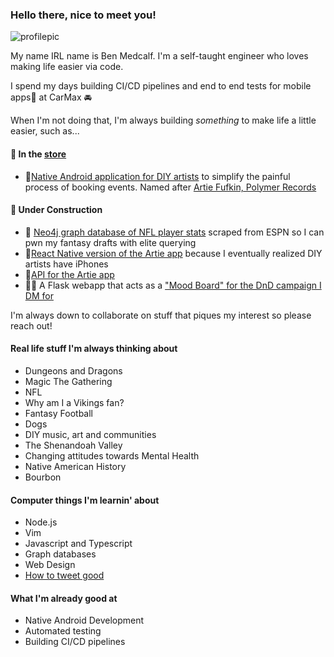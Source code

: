 ### Hello there, nice to meet you!

![profilepic](https://avatars1.githubusercontent.com/u/11594171?s=460&u=2181d48efbc911f51fdb641d047e87973cf6888e&v=4)

My name IRL name is Ben Medcalf. I'm a self-taught engineer who loves making life easier via code.

I spend my days building CI/CD pipelines and end to end tests for mobile apps📱 at CarMax 🚘

When I'm not doing that, I'm always building _something_ to make life a little easier, such as...

#### 📲 In the [store](https://play.google.com/store/apps/details?id=com.bookyrself.bookyrself&hl=en_US)
- 🎸[Native Android application for DIY artists](https://github.com/manbradcalf/Artie-Android) to simplify the painful process of booking events. Named after [Artie Fufkin, Polymer Records ](https://www.youtube.com/watch?v=I0s2Tk-cbig)

#### 🚧 Under Construction 
- 🏈 [Neo4j graph database of NFL player stats](https://github.com/manbradcalf/nfl-player-stats-node) scraped from ESPN so I can pwn my fantasy drafts with elite querying
- 🎸[React Native version of the Artie app](https://github.com/manbradcalf/Artie-React-Native) because I eventually realized DIY artists have iPhones
- 🎸[API for the Artie app](https://github.com/manbradcalf/Artie-Express)
- 🧙‍♂️ A Flask webapp that acts as a ["Mood Board" for the DnD campaign I DM for](https://github.com/manbradcalf/DND-Mood-Board) 

I'm always down to collaborate on stuff that piques my interest so please reach out!

#### Real life stuff I'm always thinking about
- Dungeons and Dragons
- Magic The Gathering
- NFL
- Why am I a Vikings fan?
- Fantasy Football
- Dogs
- DIY music, art and communities
- The Shenandoah Valley
- Changing attitudes towards Mental Health
- Native American History
- Bourbon


#### Computer things I'm learnin' about
- Node.js
- Vim
- Javascript and Typescript
- Graph databases
- Web Design
- [How to tweet good](https://twitter.com/bmedcalf_online)

#### What I'm already good at
- Native Android Development
- Automated testing
- Building CI/CD pipelines
